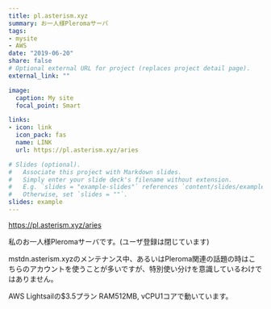 ```yaml
---
title: pl.asterism.xyz
summary: お一人様Pleromaサーバ
tags:
- mysite
- AWS
date: "2019-06-20"
share: false
# Optional external URL for project (replaces project detail page).
external_link: ""

image:
  caption: My site
  focal_point: Smart

links:
- icon: link
  icon_pack: fas
  name: LINK
  url: https://pl.asterism.xyz/aries

# Slides (optional).
#   Associate this project with Markdown slides.
#   Simply enter your slide deck's filename without extension.
#   E.g. `slides = "example-slides"` references `content/slides/example-slides.md`.
#   Otherwise, set `slides = ""`.
slides: example
---
```


https://pl.asterism.xyz/aries

私のお一人様Pleromaサーバです。(ユーザ登録は閉じています)

mstdn.asterism.xyzのメンテナンス中、あるいはPleroma関連の話題の時はこちらのアカウントを使うことが多いですが、特別使い分けを意識しているわけではありません。

AWS Lightsailの$3.5プラン RAM512MB, vCPU1コアで動いています。
